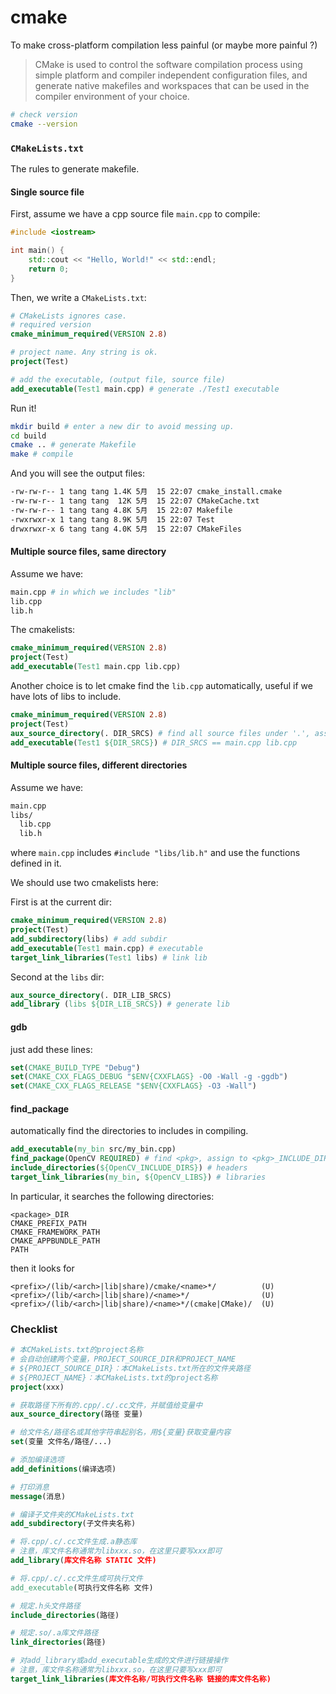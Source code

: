 # cmake

To make cross-platform compilation less painful (or maybe more painful ?)

> CMake is used to control the software compilation process using simple platform and compiler independent configuration files, and generate native makefiles and workspaces that can be used in the compiler environment of your choice.

```bash
# check version
cmake --version
```



### `CMakeLists.txt`

The rules to generate makefile.

#### Single source file

First, assume we have a cpp source file `main.cpp` to compile:

```c++
#include <iostream>

int main() {
    std::cout << "Hello, World!" << std::endl;
    return 0;
}
```

Then, we write a `CMakeLists.txt`:

```cmake
# CMakeLists ignores case.
# required version
cmake_minimum_required(VERSION 2.8)

# project name. Any string is ok.
project(Test)

# add the executable, (output file, source file)
add_executable(Test1 main.cpp) # generate ./Test1 executable
```

Run it! 

```bash
mkdir build # enter a new dir to avoid messing up.
cd build
cmake .. # generate Makefile
make # compile
```

And you will see the output files:

```bash
-rw-rw-r-- 1 tang tang 1.4K 5月  15 22:07 cmake_install.cmake
-rw-rw-r-- 1 tang tang  12K 5月  15 22:07 CMakeCache.txt
-rw-rw-r-- 1 tang tang 4.8K 5月  15 22:07 Makefile
-rwxrwxr-x 1 tang tang 8.9K 5月  15 22:07 Test
drwxrwxr-x 6 tang tang 4.0K 5月  15 22:07 CMakeFiles
```

#### Multiple source files, same directory

Assume we have:

```bash
main.cpp # in which we includes "lib"
lib.cpp
lib.h
```

The cmakelists:

```cmake
cmake_minimum_required(VERSION 2.8)
project(Test)
add_executable(Test1 main.cpp lib.cpp)
```

Another choice is to let cmake find the `lib.cpp` automatically, useful if we have lots of libs to include.

```cmake
cmake_minimum_required(VERSION 2.8)
project(Test)
aux_source_directory(. DIR_SRCS) # find all source files under '.', assign to variable DIR_SRCS
add_executable(Test1 ${DIR_SRCS}) # DIR_SRCS == main.cpp lib.cpp
```



#### Multiple source files, different directories

Assume we have:

```bash
main.cpp
libs/
  lib.cpp
  lib.h
```

where `main.cpp` includes `#include "libs/lib.h"` and use the functions defined in it.

We should use two cmakelists here:

First is at the current dir:

```cmake
cmake_minimum_required(VERSION 2.8)
project(Test)
add_subdirectory(libs) # add subdir
add_executable(Test1 main.cpp) # executable
target_link_libraries(Test1 libs) # link lib
```

Second at the `libs` dir:

```cmake
aux_source_directory(. DIR_LIB_SRCS)
add_library (libs ${DIR_LIB_SRCS}) # generate lib
```



#### gdb

just add these lines:

```cmake
set(CMAKE_BUILD_TYPE "Debug")
set(CMAKE_CXX_FLAGS_DEBUG "$ENV{CXXFLAGS} -O0 -Wall -g -ggdb")
set(CMAKE_CXX_FLAGS_RELEASE "$ENV{CXXFLAGS} -O3 -Wall")
```



#### find_package

automatically find the directories to includes in compiling.

```cmake
add_executable(my_bin src/my_bin.cpp)
find_package(OpenCV REQUIRED) # find <pkg>, assign to <pkg>_INCLUDE_DIRS
include_directories(${OpenCV_INCLUDE_DIRS}) # headers
target_link_libraries(my_bin, ${OpenCV_LIBS}) # libraries
```

In particular, it searches the following directories:

```
<package>_DIR
CMAKE_PREFIX_PATH
CMAKE_FRAMEWORK_PATH
CMAKE_APPBUNDLE_PATH
PATH
```

then it looks for

```
<prefix>/(lib/<arch>|lib|share)/cmake/<name>*/          (U)
<prefix>/(lib/<arch>|lib|share)/<name>*/                (U)
<prefix>/(lib/<arch>|lib|share)/<name>*/(cmake|CMake)/  (U)
```





### Checklist

```cmake
# 本CMakeLists.txt的project名称
# 会自动创建两个变量，PROJECT_SOURCE_DIR和PROJECT_NAME
# ${PROJECT_SOURCE_DIR}：本CMakeLists.txt所在的文件夹路径
# ${PROJECT_NAME}：本CMakeLists.txt的project名称
project(xxx)

# 获取路径下所有的.cpp/.c/.cc文件，并赋值给变量中
aux_source_directory(路径 变量)

# 给文件名/路径名或其他字符串起别名，用${变量}获取变量内容
set(变量 文件名/路径/...)

# 添加编译选项
add_definitions(编译选项)

# 打印消息
message(消息)

# 编译子文件夹的CMakeLists.txt
add_subdirectory(子文件夹名称)

# 将.cpp/.c/.cc文件生成.a静态库
# 注意，库文件名称通常为libxxx.so，在这里只要写xxx即可
add_library(库文件名称 STATIC 文件)

# 将.cpp/.c/.cc文件生成可执行文件
add_executable(可执行文件名称 文件)

# 规定.h头文件路径
include_directories(路径)

# 规定.so/.a库文件路径
link_directories(路径)

# 对add_library或add_executable生成的文件进行链接操作
# 注意，库文件名称通常为libxxx.so，在这里只要写xxx即可
target_link_libraries(库文件名称/可执行文件名称 链接的库文件名称)
```

